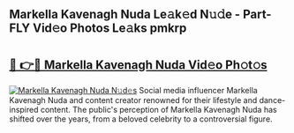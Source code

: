 ## Markella Kavenagh Nuda Le𝚊k𝚎d N𝚞𝚍e - Part-FLY Vid𝚎o Photos Le𝚊ks pmkrp

# <h2><a href="http://fbfcxfv.evod.top/?m=Markella+Kavenagh+Nuda">🔗 👉🔴 Markella Kavenagh Nuda Vid𝚎o Ph𝚘t𝚘s</a></h2>

[![Markella Kavenagh Nuda N𝚞d𝚎s](https://i.imgur.com/8V9OHl7.gif)](http://fbfcxfv.evod.top/?m=Markella+Kavenagh+Nuda)
Social media influencer Markella Kavenagh Nuda and content creator renowned for their lifestyle and dance-inspired content. The public's perception of Markella Kavenagh Nuda has shifted over the years, from a beloved celebrity to a controversial figure. 
